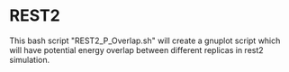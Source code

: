 # REST2
This bash script "REST2_P_Overlap.sh" will create a gnuplot script which will have potential energy overlap between different replicas in rest2 simulation.
